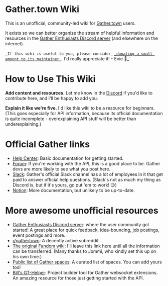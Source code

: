# Gather.town Wiki
This is an unofficial, community-led wiki for [Gather.town](http://gather.town/) users.

It exists so we can better organize the stream of helpful information and resources in the [Gather Enthusiasts Discord server](https://discord.gg/PXGqvXkHc6) (and elsewhere on the internet).

`_If this wiki is useful to you, please consider_` [`_donating a small amount to its maintainer_`](https://ko-fi.com/gvguide). I'd really appreciate it! - Evie 🙂_`

# How to Use This Wiki

**Add content and resources.** Let me know in the [Discord](https://discord.gg/PXGqvXkHc6) if you'd like to contribute here, and I'll be happy to add you.

**Explain it like we're five.** I'd like this wiki to be a resource for beginners. (This goes especially for API information, because its official documentation is quite incomplete - overexplaining API stuff will be better than underexplaining.)

# Official Gather links

-   [Help Center](https://support.gather.town/help): Basic documentation for getting started.
-   [Forum](https://forum.gather.town/): If you're working with the API, this is a good place to be. Gather devs are more likely to see what you post here.
-   [Slack](https://join.slack.com/t/gatheroffices/shared_invite/zt-1gcnymehu-oyQCdFWnO0qPtfKskGD4KQ): Gather's official Slack channel has a lot of employees in it that get paid to answer official help questions. (Slack's not as much my thing as Discord is, but if it's yours, go put 'em to work! 😉)
-   [Notion](https://gathertown.notion.site/Gather-Community-edabf2acf7e04e77b1c556811d5bff3e): More documentation, but unlikely to be up-to-date.

# More awesome unofficial resources

-   [Gather Enthusiasts Discord server](https://discord.gg/PXGqvXkHc6): where the user community got started! A great place for quick feedback, idea-bouncing, job postings, event postings and more.
-   [r/gathertown](https://www.reddit.com/r/gathertown/): A decently active subreddit.
-   [The original Fandom wiki](https://gathertown.fandom.com/wiki/Gather_Wiki): I'll leave this link here until all the information can be transferred. (Many thanks to Jommi, who kindly set this up on his own time.)
-   [Public list of Gather spaces](https://gathertown.spread.name/): A curated list of spaces. You can add yours too!
-   [Bill's GT-Helper](https://forum.gather.town/t/gt-helper-project-builder-tool-for-gather-websocket-extensions/424): Project builder tool for Gather websocket extensions. An amazing resource for those just getting started with the API.
